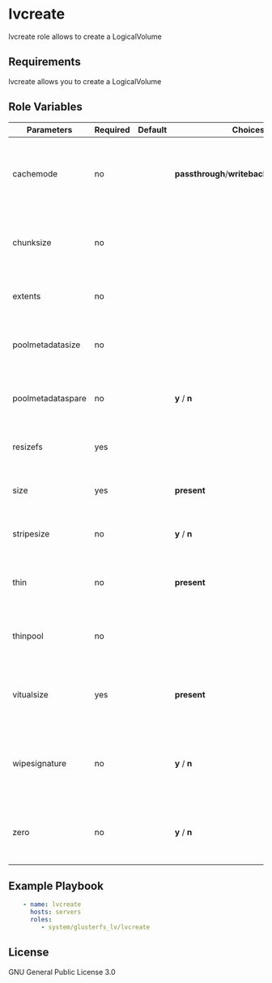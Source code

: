 lvcreate
=========

lvcreate role allows to create a LogicalVolume

Requirements
------------
lvcreate allows you to create a LogicalVolume

Role Variables
-------------

| Parameters      | Required | Default | Choices                                      | Description                                                     |
| ----------      | -------- | ------- | -------                                      | -----------                                                     |
|cachemode        |no        |         |**passthrough**/**writeback**/**writethrough**|Determines when the writes to a cache LV are considered complete |
|chunksize        |no        |         |                                              |size of chunk for cache pool and thin pool logical volumes       |
|extents          |no        |         |                                              |Change/set the lv size in units of extents                       |
|poolmetadatasize |no        |         |                                              |Change/set the thin pool metadata lv size                        |
|poolmetadataspare|no        |         |  **y** / **n**                               |Change/set the thin pool metadata lv size                        |
|resizefs         |yes       |         |                                              |Resize underlying FS together with the lv                        |
|size             |yes       |         |**present**                                   |Change/set the lv size in units of megabytes                     |
|stripesize       |no        |         |**y** / **n**                                 |Number of kbs for the granularity of stripes                     |
|thin             |no        |         |**present**                                   |Creates thin pool or thin logical volume or both                 |
|thinpool         |no        |         |                                              |Specifies the name of thin pool volume name                      |
|vitualsize       |yes       |         |**present**                                   |Creates a thinly provisioned device of the given size            |
|wipesignature    |no        |         |**y** / **n**                                 |Controls wiping of detected signatures on new Logical Volume     |
|zero             |no        |         |**y** / **n**                                 |Controls zeroing of the first 4KiB of data in the new LV         |

Example Playbook
----------------

```yaml
    - name: lvcreate
      hosts: servers
      roles:
         - system/glusterfs_lv/lvcreate
```

License
-------

GNU General Public License 3.0
